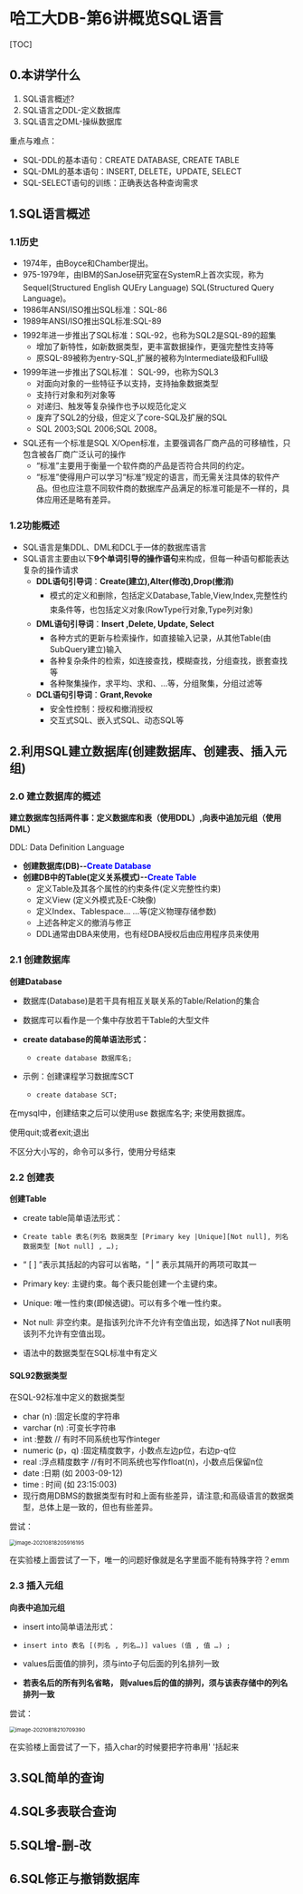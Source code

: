# 哈工大DB-第6讲概览SQL语言

[TOC]



## 0.本讲学什么

1. SQL语言概述?
2. SQL语言之DDL-定义数据库
3. SQL语言之DML-操纵数据库

重点与难点：

- SQL-DDL的基本语句：CREATE DATABASE, CREATE TABLE
- SQL-DML的基本语句：INSERT, DELETE，UPDATE, SELECT
- SQL-SELECT语句的训练：正确表达各种查询需求

## 1.SQL语言概述

### 1.1历史

- 1974年，由Boyce和Chamber提出。
- 975-1979年，由IBM的SanJose研究室在SystemR上首次实现，称为Sequel(Structured English QUEry Language) SQL(Structured Query Language)。
- 1986年ANSI/ISO推出SQL标准：SQL-86
- 1989年ANSI/ISO推出SQL标准:SQL-89
- 1992年进一步推出了SQL标准：SQL-92，也称为SQL2是SQL-89的超集
  - 增加了新特性，如新数据类型，更丰富数据操作，更强完整性支持等
  - 原SQL-89被称为entry-SQL,扩展的被称为Intermediate级和Full级
- 1999年进一步推出了SQL标准： SQL-99，也称为SQL3
  - 对面向对象的一些特征予以支持，支持抽象数据类型
  - 支持行对象和列对象等
  - 对递归、触发等复杂操作也予以规范化定义
  - 废弃了SQL2的分级，但定义了core-SQL及扩展的SQL
  - SQL 2003;SQL 2006;SQL 2008。
- SQL还有一个标准是SQL X/Open标准，主要强调各厂商产品的可移植性，只包含被各厂商广泛认可的操作
  - “标准”主要用于衡量一个软件商的产品是否符合共同的约定。
  - “标准”使得用户可以学习“标准”规定的语言，而无需关注具体的软件产品。但也应注意不同软件商的数据库产品满足的标准可能是不一样的，具体应用还是略有差异。

### 1.2功能概述

- SQL语言是集DDL、DML和DCL于一体的数据库语言
- SQL语言主要由以下**9个单词引导的操作语句**来构成，但每一种语句都能表达复杂的操作请求
  - **DDL语句引导词**：**Create(建立),Alter(修改),Drop(撤消)**
    - 模式的定义和删除，包括定义Database,Table,View,Index,完整性约束条件等，也包括定义对象(RowType行对象,Type列对象)
  - **DML语句引导词**：**Insert ,Delete, Update, Select**
      - 各种方式的更新与检索操作，如直接输入记录，从其他Table(由SubQuery建立)输入
      - 各种复杂条件的检索，如连接查找，模糊查找，分组查找，嵌套查找等
      - 各种聚集操作，求平均、求和、…等，分组聚集，分组过滤等
  - **DCL语句引导词**：**Grant,Revoke**
      - 安全性控制：授权和撤消授权
      - 交互式SQL、嵌入式SQL、动态SQL等
          

## 2.利用SQL建立数据库(创建数据库、创建表、插入元组)

### 2.0 建立数据库的概述

**建立数据库包括两件事：定义数据库和表（使用DDL）,向表中追加元组（使用DML）**

DDL: Data Definition Language

- **创建数据库(DB)--<font color=blue>Create Database</font>**
- **创建DB中的Table(定义关系模式)--<font color=blue>Create Table</font>**
  - 定义Table及其各个属性的约束条件(定义完整性约束)
  - 定义View (定义外模式及E-C映像)
  - 定义Index、Tablespace… …等(定义物理存储参数)
  - 上述各种定义的撤消与修正
  - DDL通常由DBA来使用，也有经DBA授权后由应用程序员来使用

### 2.1 创建数据库

**创建Database**

- 数据库(Database)是若干具有相互关联关系的Table/Relation的集合

- 数据库可以看作是一个集中存放若干Table的大型文件

- **create database的简单语法形式：**

  - ```mysql 
    create database 数据库名;
    ```

- 示例：创建课程学习数据库SCT

  - ```mysql
    create database SCT;
    ```

在mysql中，创建结束之后可以使用use 数据库名字; 来使用数据库。

使用quit;或者exit;退出

不区分大小写的，命令可以多行，使用分号结束

### 2.2 创建表

**创建Table**

- create table简单语法形式：

- ```mysql
  Create table 表名(列名 数据类型 [Primary key |Unique][Not null], 列名 数据类型 [Not null] , …);
  ```

- “ [ ] ”表示其括起的内容可以省略，“ | ” 表示其隔开的两项可取其一

- Primary key: 主键约束。每个表只能创建一个主键约束。

- Unique: 唯一性约束(即候选键)。可以有多个唯一性约束。

- Not null: 非空约束。是指该列允许不允许有空值出现，如选择了Not null表明该列不允许有空值出现。

- 语法中的数据类型在SQL标准中有定义

#### SQL92数据类型

在SQL-92标准中定义的数据类型

- char (n) :固定长度的字符串
- varchar (n) :可变长字符串
- int :整数 //  有时不同系统也写作integer
- numeric (p，q) :固定精度数字，小数点左边p位，右边p-q位
- real  :浮点精度数字 //有时不同系统也写作float(n)，小数点后保留n位
- date :日期 (如 2003-09-12)
- time  : 时间 (如 23:15:003)
- 现行商用DBMS的数据类型有时和上面有些差异，请注意;和高级语言的数据类型，总体上是一致的，但也有些差异。

尝试：

<img src="E:\AAAAAAAuniPPT\A假期学习\A暑假新增\Class_Database(git)\CSclass-DB\笔记\${图片}\image-20210818205916195.png" alt="image-20210818205916195" style="zoom: 67%;" />

在实验楼上面尝试了一下，唯一的问题好像就是名字里面不能有特殊字符？emm

### 2.3 插入元组

**向表中追加元组**

- insert into简单语法形式：

- ```mysql
  insert into 表名 [(列名 , 列名…)] values (值 , 值 …) ;
  ```

- values后面值的排列，须与into子句后面的列名排列一致

- **若表名后的所有列名省略， 则values后的值的排列，须与该表存储中的列名排列一致**

尝试：

<img src="E:\AAAAAAAuniPPT\A假期学习\A暑假新增\Class_Database(git)\CSclass-DB\笔记\${图片}\image-20210818210709390.png" alt="image-20210818210709390" style="zoom: 67%;" />

在实验楼上面尝试了一下，插入char的时候要把字符串用' '括起来

## 3.SQL简单的查询

## 4.SQL多表联合查询

## 5.SQL增-删-改

## 6.SQL修正与撤销数据库
